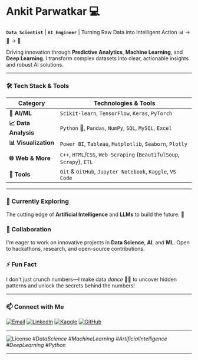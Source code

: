 # **Ankit Parwatkar** 💻

**`Data Scientist`** | **`AI Engineer`** | Turning Raw Data into Intelligent Action 📊 → 🧠 → 🤖

Driving innovation through **Predictive Analytics**, **Machine Learning**, and **Deep Learning**. I transform complex datasets into clear, actionable insights and robust AI solutions.

---

### **🛠️ Tech Stack & Tools**

| **Category**       | **Technologies & Tools**                                                                                                                                                               |
| ------------------- | -------------------------------------------------------------------------------------------------------------------------------------------------------------------------------------- |
| **🧠 AI/ML**        | `Scikit-learn`, `TensorFlow`, `Keras`, `PyTorch`                                                                                                                                       |
| **📈 Data Analysis**| `Python` 🐍, `Pandas`, `NumPy`, `SQL`, `MySQL`, `Excel`                                                                                                                                |
| **📊 Visualization**| `Power BI`, `Tableau`, `Matplotlib`, `Seaborn`, `Plotly`                                                                                                                                |
| **🌐 Web & More**   | `C++`, `HTML`/`CSS`, `Web Scraping` (`BeautifulSoup`, `Scrapy`), `ETL`                                                                                                                  |
| **🔧 Tools**        | `Git` & `GitHub`, `Jupyter Notebook`, `Kaggle`, `VS Code`                                                                                                                              |

---

### **🌱 Currently Exploring**

The cutting edge of **Artificial Intelligence** and **LLMs** to build the future. 🚀

### **🤝 Collaboration**

I'm eager to work on innovative projects in **Data Science**, **AI**, and **ML**. Open to hackathons, research, and open-source contributions.

### **⚡ Fun Fact**

I don't just crunch numbers—I make data *dance* 💃🕺 to uncover hidden patterns and unlock the secrets behind the numbers!

---

### **📫 Connect with Me**

[![Email](https://img.shields.io/badge/Email-ankitparwatkar35@gmail.com-D14836?style=flat&logo=gmail&logoColor=white)](mailto:ankitparwatkar35@gmail.com)
[![LinkedIn](https://img.shields.io/badge/LinkedIn-Ankit_Parwatkar-0077B5?style=flat&logo=linkedin&logoColor=white)](https://www.linkedin.com/in/ankit-parwatkar-/)
[![Kaggle](https://img.shields.io/badge/Kaggle-AnkitParwatkar-20BEFF?style=flat&logo=kaggle&logoColor=white)](https://www.kaggle.com/ankitparwatkar)
[![GitHub](https://img.shields.io/badge/GitHub-@ankitparwatkar-181717?style=flat&logo=github&logoColor=white)](https://github.com/ankitparwatkar)

---
![License](https://img.shields.io/badge/License-MIT-yellow.svg)
*#DataScience #MachineLearning #ArtificialIntelligence #DeepLearning #Python*

---
